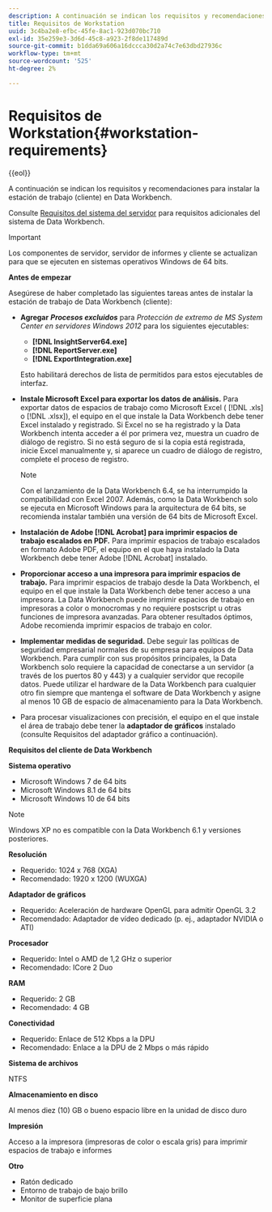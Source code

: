 ```yaml
---
description: A continuación se indican los requisitos y recomendaciones para instalar la estación de trabajo (cliente) en Data Workbench.
title: Requisitos de Workstation
uuid: 3c4ba2e8-efbc-45fe-8ac1-923d070bc710
exl-id: 35e259e3-3d6d-45c8-a923-2f8de117489d
source-git-commit: b1dda69a606a16dccca30d2a74c7e63dbd27936c
workflow-type: tm+mt
source-wordcount: '525'
ht-degree: 2%

---
```


# Requisitos de Workstation{#workstation-requirements}

{{eol}}

A continuación se indican los requisitos y recomendaciones para instalar la estación de trabajo (cliente) en Data Workbench.

Consulte [Requisitos del sistema del servidor](https://experienceleague.adobe.com/docs/data-workbench/using/server-admin-install/c-msr-server.html?lang=en) para requisitos adicionales del sistema de Data Workbench.

>[!IMPORTANT]
>
>Los componentes de servidor, servidor de informes y cliente se actualizan para que se ejecuten en sistemas operativos Windows de 64 bits.

**Antes de empezar**

Asegúrese de haber completado las siguientes tareas antes de instalar la estación de trabajo de Data Workbench (cliente):

* **Agregar** ***Procesos excluidos*** para *Protección de extremo de MS System Center en servidores Windows 2012* para los siguientes ejecutables:

   * **[!DNL InsightServer64.exe]**
   * **[!DNL ReportServer.exe]**
   * **[!DNL ExportIntegration.exe]**

   Esto habilitará derechos de lista de permitidos para estos ejecutables de interfaz.

* **Instale Microsoft Excel para exportar los datos de análisis.** Para exportar datos de espacios de trabajo como Microsoft Excel ( [!DNL .xls] o [!DNL .xlsx]), el equipo en el que instale la Data Workbench debe tener Excel instalado y registrado. Si Excel no se ha registrado y la Data Workbench intenta acceder a él por primera vez, muestra un cuadro de diálogo de registro. Si no está seguro de si la copia está registrada, inicie Excel manualmente y, si aparece un cuadro de diálogo de registro, complete el proceso de registro.

   >[!NOTE]
   >
   >Con el lanzamiento de la Data Workbench 6.4, se ha interrumpido la compatibilidad con Excel 2007. Además, como la Data Workbench solo se ejecuta en Microsoft Windows para la arquitectura de 64 bits, se recomienda instalar también una versión de 64 bits de Microsoft Excel.

* **Instalación de Adobe [!DNL Acrobat] para imprimir espacios de trabajo escalados en PDF.** Para imprimir espacios de trabajo escalados en formato Adobe PDF, el equipo en el que haya instalado la Data Workbench debe tener Adobe [!DNL Acrobat] instalado.

* **Proporcionar acceso a una impresora para imprimir espacios de trabajo.** Para imprimir espacios de trabajo desde la Data Workbench, el equipo en el que instale la Data Workbench debe tener acceso a una impresora. La Data Workbench puede imprimir espacios de trabajo en impresoras a color o monocromas y no requiere postscript u otras funciones de impresora avanzadas. Para obtener resultados óptimos, Adobe recomienda imprimir espacios de trabajo en color.
* **Implementar medidas de seguridad.** Debe seguir las políticas de seguridad empresarial normales de su empresa para equipos de Data Workbench. Para cumplir con sus propósitos principales, la Data Workbench solo requiere la capacidad de conectarse a un servidor (a través de los puertos 80 y 443) y a cualquier servidor que recopile datos. Puede utilizar el hardware de la Data Workbench para cualquier otro fin siempre que mantenga el software de Data Workbench y asigne al menos 10 GB de espacio de almacenamiento para la Data Workbench.
* Para procesar visualizaciones con precisión, el equipo en el que instale el área de trabajo debe tener la **adaptador de gráficos** instalado (consulte Requisitos del adaptador gráfico a continuación).

**Requisitos del cliente de Data Workbench**

**Sistema operativo**

* Microsoft Windows 7 de 64 bits
* Microsoft Windows 8.1 de 64 bits
* Microsoft Windows 10 de 64 bits

>[!NOTE]
>
>Windows XP no es compatible con la Data Workbench 6.1 y versiones posteriores.

**Resolución**

* Requerido: 1024 x 768 (XGA)
* Recomendado: 1920 x 1200 (WUXGA)

**Adaptador de gráficos**

* Requerido: Aceleración de hardware OpenGL para admitir OpenGL 3.2
* Recomendado: Adaptador de vídeo dedicado (p. ej., adaptador NVIDIA o ATI)

**Procesador**

* Requerido: Intel o AMD de 1,2 GHz o superior
* Recomendado: ICore 2 Duo

**RAM**

* Requerido: 2 GB
* Recomendado: 4 GB

**Conectividad**

* Requerido: Enlace de 512 Kbps a la DPU
* Recomendado: Enlace a la DPU de 2 Mbps o más rápido

**Sistema de archivos**

NTFS

**Almacenamiento en disco**

Al menos diez (10) GB o bueno espacio libre en la unidad de disco duro

**Impresión**

Acceso a la impresora (impresoras de color o escala gris) para imprimir espacios de trabajo e informes

**Otro**

* Ratón dedicado
* Entorno de trabajo de bajo brillo
* Monitor de superficie plana

